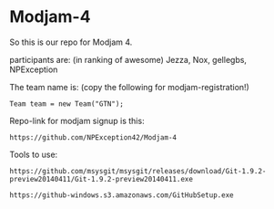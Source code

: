 Modjam-4
=======

So this is our repo for Modjam 4.

participants are: (in ranking of awesome)
Jezza, Nox, gellegbs, NPException

The team name is: (copy the following for modjam-registration!)
```
Team team = new Team("GTN");
```


Repo-link for modjam signup is this:
```
https://github.com/NPException42/Modjam-4
```


Tools to use:
```
https://github.com/msysgit/msysgit/releases/download/Git-1.9.2-preview20140411/Git-1.9.2-preview20140411.exe

https://github-windows.s3.amazonaws.com/GitHubSetup.exe
```

